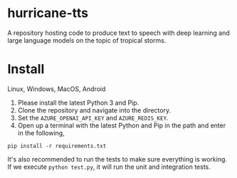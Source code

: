 # hurricane-tts
A repository hosting code to produce text to speech with deep learning and large language models on the topic of tropical storms.

# Install
Linux, Windows, MacOS, Android

1. Please install the latest Python 3 and Pip.
2. Clone the repository and navigate into the directory.
3. Set the `AZURE_OPENAI_API_KEY` and `AZURE_REDIS_KEY`.
4. Open up a terminal with the latest Python and Pip in the path and enter in the following,

```
pip install -r requirements.txt
```

It's also recommended to run the tests to make sure everything is working.
If we execute `python test.py`, it will run the unit and integration tests.